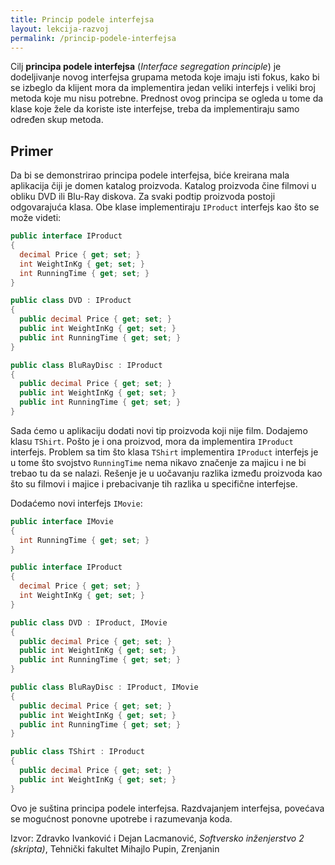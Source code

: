 ```yaml
---
title: Princip podele interfejsa
layout: lekcija-razvoj
permalink: /princip-podele-interfejsa
---
```


Cilj **principa podele interfejsa** (*Interface segregation principle*) je dodeljivanje novog interfejsa grupama metoda koje imaju isti fokus, kako bi se izbeglo da klijent mora da implementira jedan veliki interfejs i veliki broj metoda koje mu nisu potrebne. Prednost ovog principa se ogleda u tome da klase koje žele da koriste iste interfejse, treba da implementiraju samo određen skup metoda.

## Primer

Da bi se demonstrirao principa podele interfejsa, biće kreirana mala aplikacija čiji je domen katalog proizvoda. Katalog proizvoda čine filmovi u obliku DVD ili Blu-Ray diskova. Za svaki podtip proizvoda postoji odgovarajuća klasa. Obe klase implementiraju `IProduct` interfejs kao što se može videti:


```cs
public interface IProduct
{
  decimal Price { get; set; }
  int WeightInKg { get; set; }
  int RunningTime { get; set; }
}

public class DVD : IProduct
{
  public decimal Price { get; set; }
  public int WeightInKg { get; set; }
  public int RunningTime { get; set; }
}

public class BluRayDisc : IProduct
{
  public decimal Price { get; set; }
  public int WeightInKg { get; set; }
  public int RunningTime { get; set; }
}
```

Sada ćemo u aplikaciju dodati novi tip proizvoda koji nije film. Dodajemo klasu `TShirt`. Pošto je i ona proizvod, mora da implementira `IProduct` interfejs. Problem sa tim što klasa `TShirt` implementira `IProduct` interfejs je u tome što svojstvo `RunningTime` nema nikavo značenje za majicu i ne bi trebao tu da se nalazi. Rešenje je u uočavanju razlika između proizvoda kao što su filmovi i majice i prebacivanje tih razlika u specifične interfejse.

Dodaćemo novi interfejs `IMovie`:

```cs
public interface IMovie
{
  int RunningTime { get; set; }
}

public interface IProduct
{
  decimal Price { get; set; }
  int WeightInKg { get; set; }
}

public class DVD : IProduct, IMovie
{
  public decimal Price { get; set; }
  public int WeightInKg { get; set; }
  public int RunningTime { get; set; }
}

public class BluRayDisc : IProduct, IMovie
{
  public decimal Price { get; set; }
  public int WeightInKg { get; set; }
  public int RunningTime { get; set; }
}

public class TShirt : IProduct
{
  public decimal Price { get; set; }
  public int WeightInKg { get; set; }
}
```

Ovo je suština principa podele interfejsa. Razdvajanjem interfejsa, povećava se mogućnost ponovne upotrebe i razumevanja koda.


Izvor: Zdravko Ivanković i Dejan Lacmanović, *Softversko inženjerstvo 2 (skripta)*, Tehnički fakultet Mihajlo Pupin, Zrenjanin
